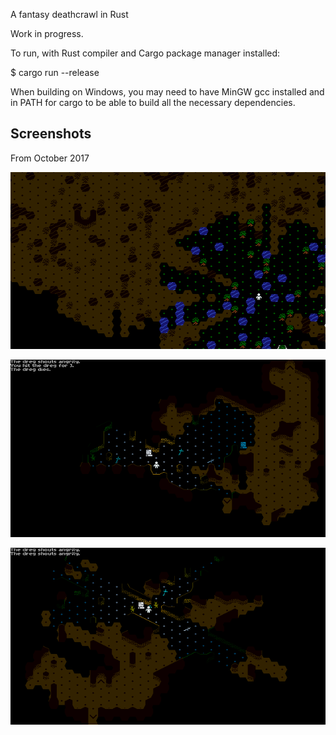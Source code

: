 A fantasy deathcrawl in Rust

Work in progress.

To run, with Rust compiler and Cargo package manager installed:

$ cargo run --release

When building on Windows, you may need to have MinGW gcc installed
and in PATH for cargo to be able to build all the necessary
dependencies.

Screenshots
-----------

From October 2017

![shot1](doc/shot4.png)

![shot2](doc/shot5.png)

![shot3](doc/shot6.png)
